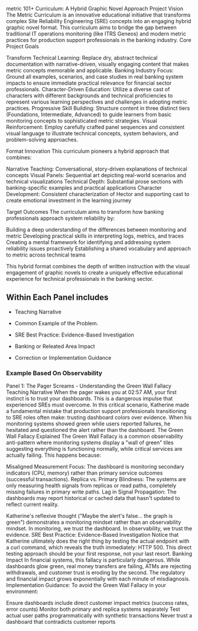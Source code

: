 metric 101+ Curriculum: A Hybrid Graphic Novel Approach
Project Vision
The Metric Curriculum is an innovative educational initiative that transforms complex Site Reliability Engineering (SRE) concepts into an engaging hybrid graphic novel format. This curriculum aims to bridge the gap between traditional IT operations monitoring (like ITRS Geneos) and modern metric practices for production support professionals in the banking industry.
Core Project Goals

Transform Technical Learning: Replace dry, abstract technical documentation with narrative-driven, visually engaging content that makes metric concepts memorable and applicable.
Banking Industry Focus: Ground all examples, scenarios, and case studies in real banking system impacts to ensure immediate practical relevance for financial sector professionals.
Character-Driven Education: Utilize a diverse cast of characters with different backgrounds and technical proficiencies to represent various learning perspectives and challenges in adopting metric practices.
Progressive Skill Building: Structure content in three distinct tiers (Foundations, Intermediate, Advanced) to guide learners from basic monitoring concepts to sophisticated metric strategies.
Visual Reinforcement: Employ carefully crafted panel sequences and consistent visual language to illustrate technical concepts, system behaviors, and problem-solving approaches.

Format Innovation
This curriculum pioneers a hybrid approach that combines:

Narrative Teaching: Conversational, story-driven explanations of technical concepts
Visual Panels: Sequential art depicting real-world scenarios and technical visualizations
Technical Depth: Substantial prose sections with banking-specific examples and practical applications
Character Development: Consistent characterization of Hector and supporting cast to create emotional investment in the learning journey

Target Outcomes
The curriculum aims to transform how banking professionals approach system reliability by:

Building a deep understanding of the differences between monitoring and metric
Developing practical skills in interpreting logs, metrics, and traces
Creating a mental framework for identifying and addressing system reliability issues proactively
Establishing a shared vocabulary and approach to metric across technical teams

This hybrid format combines the depth of written instruction with the visual engagement of graphic novels to create a uniquely effective educational experience for technical professionals in the banking sector.


## Within Each Panel includes 

- Teaching Narrative

- Common Example of the Problem.

- SRE Best Practice: Evidence-Based Investigation

- Banking or Releated Area Impact

- Correction or Implementation Guidance


### Example Based On Observability  

Panel 1: The Pager Screams - Understanding the Green Wall Fallacy
Teaching Narrative
When the pager wakes you at 02:57 AM, your first instinct is to trust your dashboards. This is a dangerous impulse that experienced SREs must overcome.
In this critical scenario, Katherine made a fundamental mistake that production support professionals transitioning to SRE roles often make: trusting dashboard colors over evidence. When his monitoring systems showed green while users reported failures, he hesitated and questioned the alert rather than the dashboard.
The Green Wall Fallacy Explained
The Green Wall Fallacy is a common observability anti-pattern where monitoring systems display a "wall of green" tiles suggesting everything is functioning normally, while critical services are actually failing. This happens because:

Misaligned Measurement Focus: The dashboard is monitoring secondary indicators (CPU, memory) rather than primary service outcomes (successful transactions).
Replica vs. Primary Blindness: The systems are only measuring health signals from replicas or read paths, completely missing failures in primary write paths.
Lag in Signal Propagation: The dashboards may report historical or cached data that hasn't updated to reflect current reality.

Katherine's reflexive thought ("Maybe the alert's false... the graph is green") demonstrates a monitoring mindset rather than an observability mindset. In monitoring, we trust the dashboard. In observability, we trust the evidence.
SRE Best Practice: Evidence-Based Investigation
Notice that Katherine ultimately does the right thing by testing the actual endpoint with a curl command, which reveals the truth immediately: HTTP 500. This direct testing approach should be your first response, not your last resort.
Banking Impact
In financial systems, this fallacy is particularly dangerous. While dashboards glow green, real money transfers are failing, ATMs are rejecting withdrawals, and customer trust is eroding by the second. The regulatory and financial impact grows exponentially with each minute of misdiagnosis.
Implementation Guidance:
To avoid the Green Wall Fallacy in your environment:

Ensure dashboards include direct customer impact metrics (success rates, error counts)
Monitor both primary and replica systems separately
Test actual user paths programmatically with synthetic transactions
Never trust a dashboard that contradicts customer reports